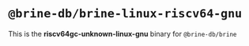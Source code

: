 # `@brine-db/brine-linux-riscv64-gnu`

This is the **riscv64gc-unknown-linux-gnu** binary for `@brine-db/brine`
